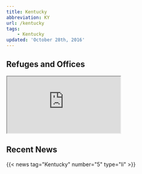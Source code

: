 ```yaml
---
title: Kentucky
abbreviation: KY
url: /kentucky
tags:
    - Kentucky
updated: 'October 28th, 2016'
---
```


## Refuges and Offices
<iframe src="https://usfws.github.io/southeast-mega-map/?state=KY&scroll=false" class="state-map"></iframe>

## Recent News
{{< news tag="Kentucky" number="5" type="li" >}}
